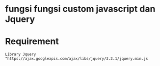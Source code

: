 # fungsi fungsi custom javascript dan Jquery

# Requirement

```
Library Jquery "https://ajax.googleapis.com/ajax/libs/jquery/3.2.1/jquery.min.js
```